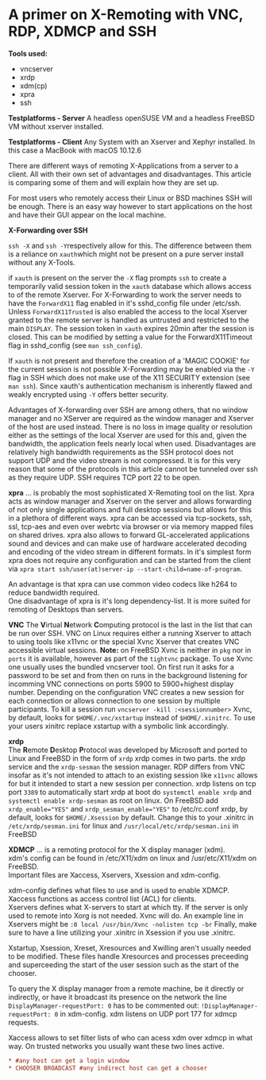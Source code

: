 # A primer on X-Remoting with VNC, RDP, XDMCP and SSH

**Tools used:**
- vncserver
- xrdp
- xdm(cp)
- xpra
- ssh

**Testplatforms - Server**
A headless openSUSE VM and a headless FreeBSD VM without xserver installed.

**Testplatforms - Client**
Any System with an Xserver and Xephyr installed. In this case a MacBook with macOS 10.12.6

There are different ways of remoting X-Applications from a server to a client. All with their own set of advantages and disadvantages. This article is comparing some of them and will explain how they are set up.

For most users who remotely access their Linux or BSD machines SSH will be enough. There is an easy way however to start applications on the host and have their GUI appear on the local machine.

**X-Forwarding over SSH** 

`ssh -X` and `ssh -Y`respectively allow for this. The difference between them is a reliance on `xauth`which might not be present on a pure server install without any X-Tools.

if `xauth` is present on the server the `-X` flag prompts `ssh` to create a temporarily valid session token in the `xauth` database which allows access to of the remote Xserver.
For X-Forwarding to work the server needs to have the `ForwardX11` flag enabled in it's sshd_config file under /etc/ssh.
Unless `ForwardX11Trusted` is also enabled the access to the local Xserver granted to the remote server is handled as untrusted and restricted to the main `DISPLAY`. The session token in `xauth` expires 20min after the session is closed. This can be modified by setting a value for the ForwardX11Timeout flag in sshd_config (see `man ssh_config`).

If `xauth` is not present and therefore the creation of a 'MAGIC COOKIE' for the current session is not possible X-Forwarding may be enabled via the `-Y` flag in SSH which does not make use of the X11 SECURITY extension (see `man ssh`). Since xauth's authentication mechanism is inherently flawed and weakly encrypted using `-Y` offers better security.

Advantages of X-forwarding over SSH are among others, that no window manager and no XServer are required as the window manager and Xserver of the host are used instead. There is no loss in image quality or resolution either as the settings of the local Xserver are used for this and, given the bandwidth, the application feels nearly local when used. Disadvantages are relatively high bandwidth requirements as the SSH protocol does not support UDP and the video stream is not compressed. It is for this very reason that some of the protocols in this article cannot be tunneled over ssh as they require UDP.
SSH requires TCP port 22 to be open.

**xpra**
… is probably the most sophisticated X-Remoting tool on the list. Xpra acts as window manager and Xserver on the server and allows forwarding of not only single applications and full desktop sessions but allows for this in a plethora of   different ways. xpra can be accessed via tcp-sockets, ssh, ssl, tcp-aes and even over webrtc via browser or via memory mapped files on shared drives.
xpra also allows to forward GL-accelerated applications sound and devices and can make use of hardware accelerated decoding and encoding of the video stream in different formats. In it's simplest form xpra does not require any configuration and can be started from the client via `xpra start ssh/user(at)server-ip --start-child=name-of-program`.

An advantage is that xpra can use common video codecs like h264 to reduce bandwidth required.  
One disadvantage of xpra is it's long dependency-list. It is more suited for remoting of Desktops than servers.

**VNC**
The **V**irtual **N**etwork **C**omputing protocol is the last in the list that can be run over SSH. VNC on Linux requires either a running Xserver to attach to using tools like x11vnc or the special Xvnc Xserver that creates VNC accessible virtual sessions.
**Note:** on FreeBSD Xvnc is neither in `pkg` nor in `ports` it is available, however as part of the `tightvnc` package.
To use Xvnc one usually uses the bundled vncserver tool. On first run it asks for a password to be set and from then on runs in the background listening for incomming VNC connections on ports 5900 to 5900+highest display number.
Depending on the configuration VNC creates a new session for each connection or allows connection to one session by multiple participants. To kill a session run `vncserver -kill :<sessionnumber>`
Xvnc, by default, looks for `$HOME/.vnc/xstartup` instead of  `$HOME/.xinitrc`. To use your users xinitrc replace xstartup with a symbolic link accordingly.

**xrdp**  
The **R**emote **D**esktop **P**rotocol was developed by Microsoft and ported to Linux and FreeBSD in the form of `xrdp` 
xrdp comes in two parts. the xrdp service and the `xrdp-sesman` the session manager.
RDP differs from VNC insofar as it's not intended to attach to an existing session like `x11vnc` allows for but it intended to start a new session per connection. xrdp listens on tcp port `3389`
to automatically start xrdp at boot do `systemctl enable xrdp` and `systemctl enable xrdp-sesman` as root on linux.
On FreeBSD add `xrdp_enable="YES"` and `xrdp_sesman_enable="YES"` to /etc/rc.conf
xrdp, by default, looks for `$HOME/.Xsession` by default. Change this to your .xinitrc in `/etc/xrdp/sesman.ini` for linux and `/usr/local/etc/xrdp/sesman.ini` in FreeBSD

**XDMCP**
… is a remoting protocol for the X display manager (xdm).  
xdm's config can be found in /etc/X11/xdm on linux and /usr/etc/X11/xdm on FreeBSD.  
Important files are Xaccess, Xservers, Xsession and xdm-config.

xdm-config defines what files to use and is used to enable XDMCP.  
Xaccess functions as access control list (ACL) for clients.  
Xservers defines what X-servers to start at which tty. If the server is only used to remote into Xorg is not needed. Xvnc will do. An example line in Xservers might be `:0 local /usr/bin/Xvnc -nolisten tcp -br`
Finally, make sure to have a line utilizing your .xinitrc in Xsession if you use .xinitrc.

Xstartup, Xsession, Xreset, Xresources and Xwilling aren't usually needed to be modified. These files handle Xresources and processes preceeding and superceeding the start of the user session such as the start of the chooser.

To query the X display manager from a remote machine, be it directly or indirectly, or have it broadcast its presence on the network the line `DisplayManager-requestPort: 0` has to be commented out: `!DisplayManager-requestPort: 0` in xdm-config. xdm listens on UDP port 177 for xdmcp requests.

Xaccess allows to set filter lists of who can acess xdm over xdmcp in what way. On trusted networks you usually want these two lines active.

```ini
* #any host can get a login window
* CHOOSER BROADCAST #any indirect host can get a chooser
```


